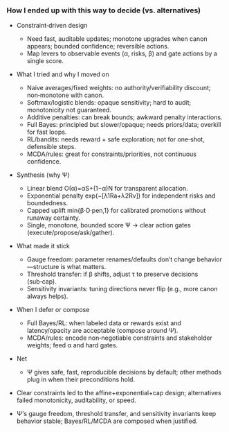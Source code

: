 ### How I ended up with this way to decide (vs. alternatives)

- Constraint‑driven design
  - Need fast, auditable updates; monotone upgrades when canon appears; bounded confidence; reversible actions.
  - Map levers to observable events (α, risks, β) and gate actions by a single score.

- What I tried and why I moved on
  - Naive averages/fixed weights: no authority/verifiability discount; non‑monotone with canon.
  - Softmax/logistic blends: opaque sensitivity; hard to audit; monotonicity not guaranteed.
  - Additive penalties: can break bounds; awkward penalty interactions.
  - Full Bayes: principled but slower/opaque; needs priors/data; overkill for fast loops.
  - RL/bandits: needs reward + safe exploration; not for one‑shot, defensible steps.
  - MCDA/rules: great for constraints/priorities, not continuous confidence.

- Synthesis (why Ψ)
  - Linear blend O(α)=αS+(1−α)N for transparent allocation.
  - Exponential penalty exp(−[λ1Ra+λ2Rv]) for independent risks and boundedness.
  - Capped uplift min{β·O·pen,1} for calibrated promotions without runaway certainty.
  - Single, monotone, bounded score Ψ → clear action gates (execute/propose/ask/gather).

- What made it stick
  - Gauge freedom: parameter renames/defaults don’t change behavior—structure is what matters.
  - Threshold transfer: if β shifts, adjust τ to preserve decisions (sub‑cap).
  - Sensitivity invariants: tuning directions never flip (e.g., more canon always helps).

- When I defer or compose
  - Full Bayes/RL: when labeled data or rewards exist and latency/opacity are acceptable (compose around Ψ).
  - MCDA/rules: encode non‑negotiable constraints and stakeholder weights; feed α and hard gates.

- Net
  - Ψ gives safe, fast, reproducible decisions by default; other methods plug in when their preconditions hold.

- Clear constraints led to the affine+exponential+cap design; alternatives failed monotonicity, auditability, or speed.
- Ψ’s gauge freedom, threshold transfer, and sensitivity invariants keep behavior stable; Bayes/RL/MCDA are composed when justified.